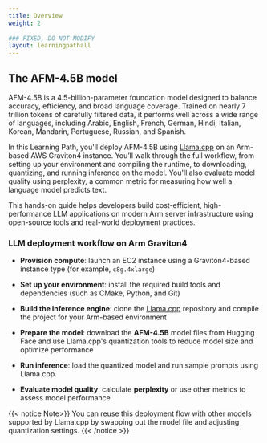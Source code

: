 ```yaml
---
title: Overview
weight: 2
 
### FIXED, DO NOT MODIFY
layout: learningpathall
---
```


## The AFM-4.5B model

AFM-4.5B is a 4.5-billion-parameter foundation model designed to balance accuracy, efficiency, and broad language coverage. Trained on nearly 7 trillion tokens of carefully filtered data, it performs well across a wide range of languages, including Arabic, English, French, German, Hindi, Italian, Korean, Mandarin, Portuguese, Russian, and Spanish.

In this Learning Path, you'll deploy AFM-4.5B using [Llama.cpp](https://github.com/ggerganov/llama.cpp) on an Arm-based AWS Graviton4 instance. You’ll walk through the full workflow, from setting up your environment and compiling the runtime, to downloading, quantizing, and running inference on the model. You'll also evaluate model quality using perplexity, a common metric for measuring how well a language model predicts text.

This hands-on guide helps developers build cost-efficient, high-performance LLM applications on modern Arm server infrastructure using open-source tools and real-world deployment practices.

### LLM deployment workflow on Arm Graviton4

- **Provision compute**: launch an EC2 instance using a Graviton4-based instance type (for example, `c8g.4xlarge`)

- **Set up your environment**: install the required build tools and dependencies (such as CMake, Python, and Git)

- **Build the inference engine**: clone the [Llama.cpp](https://github.com/ggerganov/llama.cpp) repository and compile the project for your Arm-based environment

- **Prepare the model**: download the **AFM-4.5B** model files from Hugging Face and use Llama.cpp's quantization tools to reduce model size and optimize performance

- **Run inference**: load the quantized model and run sample prompts using Llama.cpp.

- **Evaluate model quality**: calculate **perplexity** or use other metrics to assess model performance

{{< notice Note>}}
You can reuse this deployment flow with other models supported by Llama.cpp by swapping out the model file and adjusting quantization settings.
{{< /notice >}}




